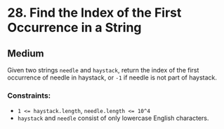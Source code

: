 # 28. Find the Index of the First Occurrence in a String

## Medium

Given two strings `needle` and `haystack`, return the index of the first occurrence of needle in haystack, or `-1` if
needle is not part of haystack.

### Constraints:

- `1 <= haystack.length`, `needle.length <= 10^4`
- `haystack` and `needle` consist of only lowercase English characters.
